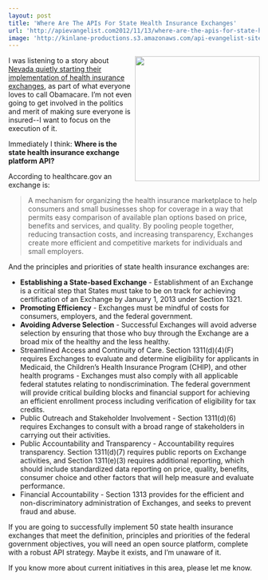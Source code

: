 ```yaml
---
layout: post
title: 'Where Are The APIs For State Health Insurance Exchanges'
url: 'http://apievangelist.com2012/11/13/where-are-the-apis-for-state-health-insurance-exchanges/'
image: 'http://kinlane-productions.s3.amazonaws.com/api-evangelist-site/blog/State-Healthcare-Insurance-Exchanges.png'
---
```



<p>
     <img src="https://s3.amazonaws.com/kinlane-productions/State-Healthcare-Insurance-Exchanges.png"  width="250" align="right" />
</p>
<p>
     I was listening to a story about <a href="http://www.npr.org/2012/11/13/165057222/nevada-quietly-starts-implementing-obamacare">Nevada quietly starting their implementation of health insurance exchanges</a>, as part of what everyone loves to call Obamacare. I’m not even going to get involved in the politics and merit of making sure everyone is insured--I want to focus on the execution of it.
</p>
<p>
     Immediately I think: <strong>Where is the state health insurance exchange platform API?</strong>
</p>
<p>
     According to healthcare.gov an exchange is:
</p>
<blockquote>
     A mechanism for organizing the health insurance marketplace to help consumers and small businesses shop for coverage in a way that permits easy comparison of available plan options based on price, benefits and services, and quality. By pooling people together, reducing transaction costs, and increasing transparency, Exchanges create more efficient and competitive markets for individuals and small employers.
</blockquote>
<p>
     And the principles and priorities of state health insurance exchanges are:
</p>
<ul >
     <li>
          <strong>Establishing a State-based Exchange</strong> - Establishment of an Exchange is a critical step that States must take to be on track for achieving certification of an Exchange by January 1, 2013 under Section 1321.
     </li>
     <li>
          <strong>Promoting Efficiency</strong> - Exchanges must be mindful of costs for consumers, employers, and the federal government.
     </li>
     <li>
          <strong>Avoiding Adverse Selection</strong> - Successful Exchanges will avoid adverse selection by ensuring that those who buy through the Exchange are a broad mix of the healthy and the less healthy.
     </li>
     <li>Streamlined Access and Continuity of Care. Section 1311(d)(4)(F) requires Exchanges to evaluate and determine eligibility for applicants in Medicaid, the Children’s Health Insurance Program (CHIP), and other health programs - Exchanges must also comply with all applicable federal statutes relating to nondiscrimination. The federal government will provide critical building blocks and financial support for achieving an efficient enrollment process including verification of eligibility for tax credits.
     </li>
     <li>Public Outreach and Stakeholder Involvement - Section 1311(d)(6) requires Exchanges to consult with a broad range of stakeholders in carrying out their activities.
     </li>
     <li>Public Accountability and Transparency - Accountability requires transparency. Section 1311(d)(7) requires public reports on Exchange activities, and Section 1311(e)(3) requires additional reporting, which should include standardized data reporting on price, quality, benefits, consumer choice and other factors that will help measure and evaluate performance.
     </li>
     <li>Financial Accountability - Section 1313 provides for the efficient and non-discriminatory administration of Exchanges, and seeks to prevent fraud and abuse.
     </li>
</ul>
<p>
     If you are going to successfully implement 50 state health insurance exchanges that meet the definition, principles and priorities of the federal government objectives, you will need an open source platform, complete with a robust API strategy. Maybe it exists, and I’m unaware of it.
</p>
<p>
     If you know more about current initiatives in this area, please let me know.
</p>
